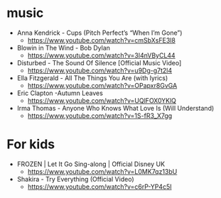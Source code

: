 # music
* Anna Kendrick - Cups (Pitch Perfect’s “When I’m Gone”)
  * https://www.youtube.com/watch?v=cmSbXsFE3l8
* Blowin in The Wind - Bob Dylan
  * https://www.youtube.com/watch?v=3l4nVByCL44
* Disturbed - The Sound Of Silence [Official Music Video]
  * https://www.youtube.com/watch?v=u9Dg-g7t2l4
* Ella Fitzgerald - All The Things You Are (with lyrics)
  * https://www.youtube.com/watch?v=OPapxr8GvGA
* Eric Clapton -Autumn Leaves
  * https://www.youtube.com/watch?v=UQlFOX0YKlQ
* Irma Thomas - Anyone Who Knows What Love Is (Will Understand)
  * https://www.youtube.com/watch?v=1S-fR3_X7gg

# For kids
* FROZEN | Let It Go Sing-along | Official Disney UK
  * https://www.youtube.com/watch?v=L0MK7qz13bU
* Shakira - Try Everything (Official Video)
  * https://www.youtube.com/watch?v=c6rP-YP4c5I
